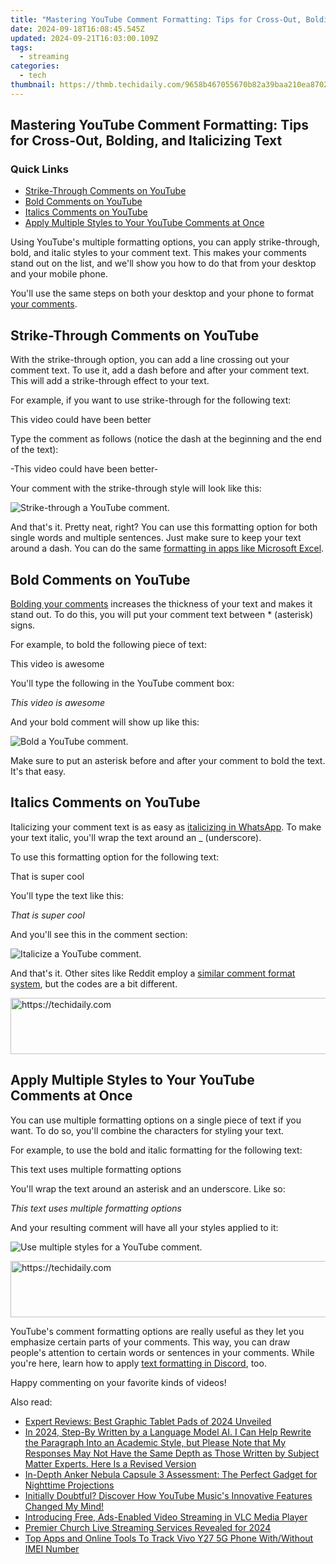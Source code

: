 ```yaml
---
title: "Mastering YouTube Comment Formatting: Tips for Cross-Out, Bolding, and Italicizing Text"
date: 2024-09-18T16:08:45.545Z
updated: 2024-09-21T16:03:00.109Z
tags:
  - streaming
categories:
  - tech
thumbnail: https://thmb.techidaily.com/9658b467055670b82a39baa210ea870282b123ee6ed50ee4c51fdd504d8349ee.jpg
---
```


## Mastering YouTube Comment Formatting: Tips for Cross-Out, Bolding, and Italicizing Text

### Quick Links

* [Strike-Through Comments on YouTube](https://extra-support.techidaily.com/recommendation-best-websites-to-download-funny-ringtones-for-2024/)
* [Bold Comments on YouTube](https://android-unlock.techidaily.com/delete-gmail-account-withwithout-password-on-oppo-find-n3-by-drfone-android/)
* [Italics Comments on YouTube](https://extra-approaches.techidaily.com/2024-approved-leading-steadicam-systems-for-drones-in-filmmaking-industry/)
* [Apply Multiple Styles to Your YouTube Comments at Once](https://youtube-sure.techidaily.com/024-approved-secrets-of-sending-short-videos-to-youtube-tech-for-mobile-and-laptops/)

 Using YouTube's multiple formatting options, you can apply strike-through, bold, and italic styles to your comment text. This makes your comments stand out on the list, and we'll show you how to do that from your desktop and your mobile phone.

 You'll use the same steps on both your desktop and your phone to format [your comments](https://fox-that.techidaily.com/why-doesnt-picture-recognition-work-on-my-iphone-exploring-6-possible-causes/).

##  Strike-Through Comments on YouTube

 With the strike-through option, you can add a line crossing out your comment text. To use it, add a dash before and after your comment text. This will add a strike-through effect to your text.

 For example, if you want to use strike-through for the following text:

 This video could have been better

 Type the comment as follows (notice the dash at the beginning and the end of the text):

-This video could have been better-

 Your comment with the strike-through style will look like this:

![Strike-through a YouTube comment.](https://static1.howtogeekimages.com/wordpress/wp-content/uploads/2022/04/1-strike-through-youtube-comment.png) 

 And that's it. Pretty neat, right? You can use this formatting option for both single words and multiple sentences. Just make sure to keep your text around a dash. You can do the same [formatting in apps like Microsoft Excel](https://fox-cloud.techidaily.com/2024-approved-a-list-mobile-camera-utilities-for-iphone/).

##  Bold Comments on YouTube

[Bolding your comments](https://pokemon-go-android.techidaily.com/in-2024-ultimate-guide-to-get-the-meltan-box-pokemon-go-for-honor-x8b-drfone-by-drfone-virtual-android/) increases the thickness of your text and makes it stand out. To do this, you will put your comment text between \* (asterisk) signs.

 For example, to bold the following piece of text:

This video is awesome

 You'll type the following in the YouTube comment box:

*This video is awesome*

 And your bold comment will show up like this:

![Bold a YouTube comment.](https://static1.howtogeekimages.com/wordpress/wp-content/uploads/2022/04/2-bold-youtube-comment.png) 

 Make sure to put an asterisk before and after your comment to bold the text. It's that easy.

##  Italics Comments on YouTube

 Italicizing your comment text is as easy as [italicizing in WhatsApp](https://screen-capture.techidaily.com/new-from-still-shots-to-moving-images-ipads-timelapse-magic-for-2024/). To make your text italic, you'll wrap the text around an \_ (underscore).

 To use this formatting option for the following text:

That is super cool

 You'll type the text like this:

_That is super cool_

 And you'll see this in the comment section:

![Italicize a YouTube comment.](https://static1.howtogeekimages.com/wordpress/wp-content/uploads/2022/04/3-italicize-youtube-comment.png) 

 And that's it. Other sites like Reddit employ a [similar comment format system](https://android-frp.techidaily.com/in-2024-5-quick-methods-to-bypass-oppo-reno-11-5g-frp-by-drfone-android/), but the codes are a bit different.

<!-- affiliate ads begin -->
<a href="https://aligracehair.sjv.io/c/5597632/2006946/19272" target="_top" id="2006946">
  <img src="//a.impactradius-go.com/display-ad/19272-2006946" border="0" alt="https://techidaily.com" width="728" height="90"/>
</a>
<img height="0" width="0" src="https://aligracehair.sjv.io/i/5597632/2006946/19272" style="position:absolute;visibility:hidden;" border="0" />
<!-- affiliate ads end -->

##  Apply Multiple Styles to Your YouTube Comments at Once

 You can use multiple formatting options on a single piece of text if you want. To do so, you'll combine the characters for styling your text.

 For example, to use the bold and italic formatting for the following text:

This text uses multiple formatting options

 You'll wrap the text around an asterisk and an underscore. Like so:

*_This text uses multiple formatting options_*

 And your resulting comment will have all your styles applied to it:

![Use multiple styles for a YouTube comment.](https://static1.howtogeekimages.com/wordpress/wp-content/uploads/2022/04/4-multiple-styles-youtube-comment.png) 

<!-- affiliate ads begin -->
<a href="https://wigfever.sjv.io/c/5597632/2014851/22899" target="_top" id="2014851">
  <img src="//a.impactradius-go.com/display-ad/22899-2014851" border="0" alt="https://techidaily.com" width="728" height="90"/>
</a>
<img height="0" width="0" src="https://wigfever.sjv.io/i/5597632/2014851/22899" style="position:absolute;visibility:hidden;" border="0" />
<!-- affiliate ads end -->

 YouTube's comment formatting options are really useful as they let you emphasize certain parts of your comments. This way, you can draw people's attention to certain words or sentences in your comments. While you're here, learn how to apply [text formatting in Discord](https://extra-support.techidaily.com/2024-approved-insider-secrets-smooth-videophoto-transfer-to-windows-11/), too.

 Happy commenting on your favorite kinds of videos!

<ins class="adsbygoogle"
     style="display:block"
     data-ad-format="autorelaxed"
     data-ad-client="ca-pub-7571918770474297"
     data-ad-slot="1223367746"></ins>

<ins class="adsbygoogle"
     style="display:block"
     data-ad-client="ca-pub-7571918770474297"
     data-ad-slot="8358498916"
     data-ad-format="auto"
     data-full-width-responsive="true"></ins>

<span class="atpl-alsoreadstyle">Also read:</span>
<div><ul>
<li><a href="https://buynow-info.techidaily.com/expert-reviews-best-graphic-tablet-pads-of-2024-unveiled/"><u>Expert Reviews: Best Graphic Tablet Pads of 2024 Unveiled</u></a></li>
<li><a href="https://facebook-record-videos.techidaily.com/in-2024-step-by-written-by-a-language-model-ai-i-can-help-rewrite-the-paragraph-into-an-academic-style-but-please-note-that-my-responses-may-not-have-the-sa/"><u>In 2024, Step-By Written by a Language Model AI. I Can Help Rewrite the Paragraph Into an Academic Style, but Please Note that My Responses May Not Have the Same Depth as Those Written by Subject Matter Experts. Here Is a Revised Version </u></a></li>
<li><a href="https://media-tips.techidaily.com/in-depth-anker-nebula-capsule-3-assessment-the-perfect-gadget-for-nighttime-projections/"><u>In-Depth Anker Nebula Capsule 3 Assessment: The Perfect Gadget for Nighttime Projections</u></a></li>
<li><a href="https://media-tips.techidaily.com/initially-doubtful-discover-how-youtube-musics-innovative-features-changed-my-mind/"><u>Initially Doubtful? Discover How YouTube Music's Innovative Features Changed My Mind!</u></a></li>
<li><a href="https://media-tips.techidaily.com/introducing-free-ads-enabled-video-streaming-in-vlc-media-player/"><u>Introducing Free, Ads-Enabled Video Streaming in VLC Media Player</u></a></li>
<li><a href="https://some-skills.techidaily.com/premier-church-live-streaming-services-revealed-for-2024/"><u>Premier Church Live Streaming Services Revealed for 2024</u></a></li>
<li><a href="https://android-unlock.techidaily.com/top-apps-and-online-tools-to-track-vivo-y27-5g-phone-withwithout-imei-number-by-drfone-android/"><u>Top Apps and Online Tools To Track Vivo Y27 5G Phone With/Without IMEI Number</u></a></li>
</ul></div>

